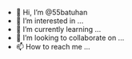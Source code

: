 - 👋 Hi, I’m @55batuhan
- 👀 I’m interested in ...
- 🌱 I’m currently learning ...
- 💞️ I’m looking to collaborate on ...
- 📫 How to reach me ...

<!---
55batuhan/55batuhan is a ✨ special ✨ repository because its `README.md` (this file) appears on your GitHub profile.
You can click the Preview link to take a look at your changes.
--->
